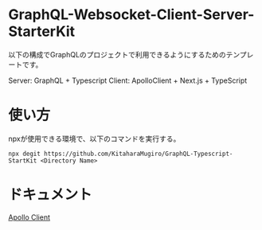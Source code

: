 # GraphQL-Websocket-Client-Server-StarterKit
以下の構成でGraphQLのプロジェクトで利用できるようにするためのテンプレートです。

Server: GraphQL + Typescript
Client: ApolloClient + Next.js + TypeScript

# 使い方
npxが使用できる環境で、以下のコマンドを実行する。

```
npx degit https://github.com/KitaharaMugiro/GraphQL-Typescript-StartKit <Directory Name>
```


# ドキュメント

[Apollo Client](https://www.apollographql.com/docs/react/get-started/)
